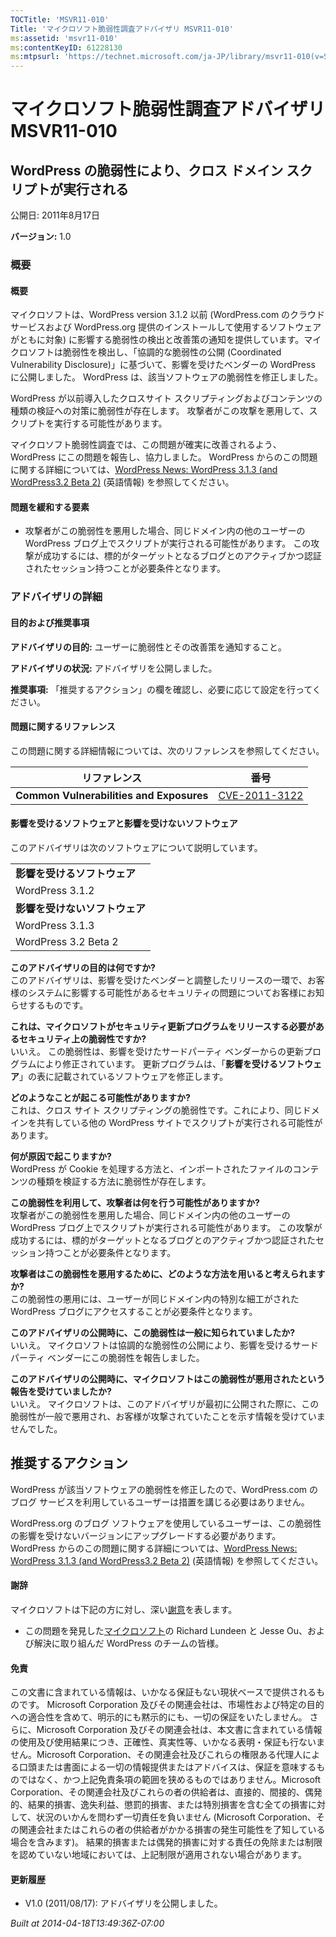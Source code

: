 ```yaml
---
TOCTitle: 'MSVR11-010'
Title: 'マイクロソフト脆弱性調査アドバイザリ MSVR11-010'
ms:assetid: 'msvr11-010'
ms:contentKeyID: 61228130
ms:mtpsurl: 'https://technet.microsoft.com/ja-JP/library/msvr11-010(v=Security.10)'
---
```




マイクロソフト脆弱性調査アドバイザリ MSVR11-010
===============================================

WordPress の脆弱性により、クロス ドメイン スクリプトが実行される
----------------------------------------------------------------

公開日: 2011年8月17日

**バージョン:** 1.0

### 概要

#### 概要

マイクロソフトは、WordPress version 3.1.2 以前 (WordPress.com のクラウド サービスおよび WordPress.org 提供のインストールして使用するソフトウェアがともに対象) に影響する脆弱性の検出と改善策の通知を提供しています。マイクロソフトは脆弱性を検出し、「協調的な脆弱性の公開 (Coordinated Vulnerability Disclosure)」に基づいて、影響を受けたベンダーの WordPress に公開しました。 WordPress は、該当ソフトウェアの脆弱性を修正しました。

WordPress が以前導入したクロスサイト スクリプティングおよびコンテンツの種類の検証への対策に脆弱性が存在します。 攻撃者がこの攻撃を悪用して、スクリプトを実行する可能性があります。

マイクロソフト脆弱性調査では、この問題が確実に改善されるよう、WordPress にこの問題を報告し、協力しました。 WordPress からのこの問題に関する詳細については、[WordPress News: WordPress 3.1.3 (and WordPress3.2 Beta 2)](https://wordpress.org/news/2011/05/wordpress-3-1-3/) (英語情報) を参照してください。

#### 問題を緩和する要素

-   攻撃者がこの脆弱性を悪用した場合、同じドメイン内の他のユーザーの WordPress ブログ上でスクリプトが実行される可能性があります。 この攻撃が成功するには、標的がターゲットとなるブログとのアクティブかつ認証されたセッション持つことが必要条件となります。

### アドバイザリの詳細

#### 目的および推奨事項

**アドバイザリの目的:** ユーザーに脆弱性とその改善策を通知すること。

**アドバイザリの状況:** アドバイザリを公開しました。

**推奨事項:** 「推奨するアクション」の欄を確認し、必要に応じて設定を行ってください。

#### 問題に関するリファレンス

この問題に関する詳細情報については、次のリファレンスを参照してください。

| リファレンス                             | 番号                                                                             |
|------------------------------------------|----------------------------------------------------------------------------------|
| **Common Vulnerabilities and Exposures** | [CVE-2011-3122](https://www.cve.mitre.org/cgi-bin/cvename.cgi?name=cve-2011-3122) |

#### 影響を受けるソフトウェアと影響を受けないソフトウェア

このアドバイザリは次のソフトウェアについて説明しています。

|                            |
|----------------------------|
| **影響を受けるソフトウェア**   |
| WordPress 3.1.2            |
| **影響を受けないソフトウェア** |
| WordPress 3.1.3            |
| WordPress 3.2 Beta 2       |

**このアドバイザリの目的は何ですか?**  
このアドバイザリは、影響を受けたベンダーと調整したリリースの一環で、お客様のシステムに影響する可能性があるセキュリティの問題についてお客様にお知らせするものです。

**これは、マイクロソフトがセキュリティ更新プログラムをリリースする必要があるセキュリティ上の脆弱性ですか?**  
いいえ。 この脆弱性は、影響を受けたサードパーティ ベンダーからの更新プログラムにより修正されています。 更新プログラムは、「**影響を受けるソフトウェア**」の表に記載されているソフトウェアを修正します。

**どのようなことが起こる可能性がありますか?**  
これは、クロス サイト スクリプティングの脆弱性です。これにより、同じドメインを共有している他の WordPress サイトでスクリプトが実行される可能性があります。

**何が原因で起こりますか?**  
WordPress が Cookie を処理する方法と、インポートされたファイルのコンテンツの種類を検証する方法に脆弱性が存在します。

**この脆弱性を利用して、攻撃者は何を行う可能性がありますか?**  
攻撃者がこの脆弱性を悪用した場合、同じドメイン内の他のユーザーの WordPress ブログ上でスクリプトが実行される可能性があります。 この攻撃が成功するには、標的がターゲットとなるブログとのアクティブかつ認証されたセッション持つことが必要条件となります。

**攻撃者はこの脆弱性を悪用するために、どのような方法を用いると考えられますか?**  
この脆弱性の悪用には、ユーザーが同じドメイン内の特別な細工がされた WordPress ブログにアクセスすることが必要条件となります。

**このアドバイザリの公開時に、この脆弱性は一般に知られていましたか?**  
いいえ。 マイクロソフトは協調的な脆弱性の公開により、影響を受けるサードパーティ ベンダーにこの脆弱性を報告しました。

**このアドバイザリの公開時に、マイクロソフトはこの脆弱性が悪用されたという報告を受けていましたか?**  
いいえ。 マイクロソフトは、このアドバイザリが最初に公開された際に、この脆弱性が一般で悪用され、お客様が攻撃されていたことを示す情報を受けていませんでした。

推奨するアクション
------------------

 
WordPress が該当ソフトウェアの脆弱性を修正したので、WordPress.com のブログ サービスを利用しているユーザーは措置を講じる必要はありません。

WordPress.org のブログ ソフトウェアを使用しているユーザーは、この脆弱性の影響を受けないバージョンにアップグレードする必要があります。 WordPress からのこの問題に関する詳細については、[WordPress News: WordPress 3.1.3 (and WordPress3.2 Beta 2)](https://wordpress.org/news/2011/05/wordpress-3-1-3/) (英語情報) を参照してください。

#### 謝辞

マイクロソフトは下記の方に対し、深い[謝意](https://technet.microsoft.com/security/bulletin/policy)を表します。

-   この問題を発見した[マイクロソフト](https://www.microsoft.com/)の Richard Lundeen と Jesse Ou、および解決に取り組んだ WordPress のチームの皆様。

#### 免責

この文書に含まれている情報は、いかなる保証もない現状ベースで提供されるものです。 Microsoft Corporation 及びその関連会社は、市場性および特定の目的への適合性を含めて、明示的にも黙示的にも、一切の保証をいたしません。 さらに、Microsoft Corporation 及びその関連会社は、本文書に含まれている情報の使用及び使用結果につき、正確性、真実性等、いかなる表明・保証も行ないません。Microsoft Corporation、その関連会社及びこれらの権限ある代理人による口頭または書面による一切の情報提供またはアドバイスは、保証を意味するものではなく、かつ上記免責条項の範囲を狭めるものではありません。Microsoft Corporation、その関連会社及びこれらの者の供給者は、直接的、間接的、偶発的、結果的損害、逸失利益、懲罰的損害、または特別損害を含む全ての損害に対して、状況のいかんを問わず一切責任を負いません (Microsoft Corporation、その関連会社またはこれらの者の供給者がかかる損害の発生可能性を了知している場合を含みます)。 結果的損害または偶発的損害に対する責任の免除または制限を認めていない地域においては、上記制限が適用されない場合があります。

#### 更新履歴

-   V1.0 (2011/08/17): アドバイザリを公開しました。

*Built at 2014-04-18T13:49:36Z-07:00*
